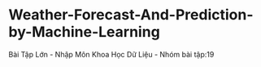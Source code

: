 # Weather-Forecast-And-Prediction-by-Machine-Learning
Bài Tập Lớn - Nhập Môn Khoa Học Dữ Liệu - Nhóm bài tập:19
